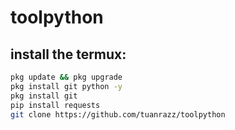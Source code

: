 # toolpython

## install the termux:
```bash
pkg update && pkg upgrade
pkg install git python -y
pkg install git
pip install requests
git clone https://github.com/tuanrazz/toolpython
```
